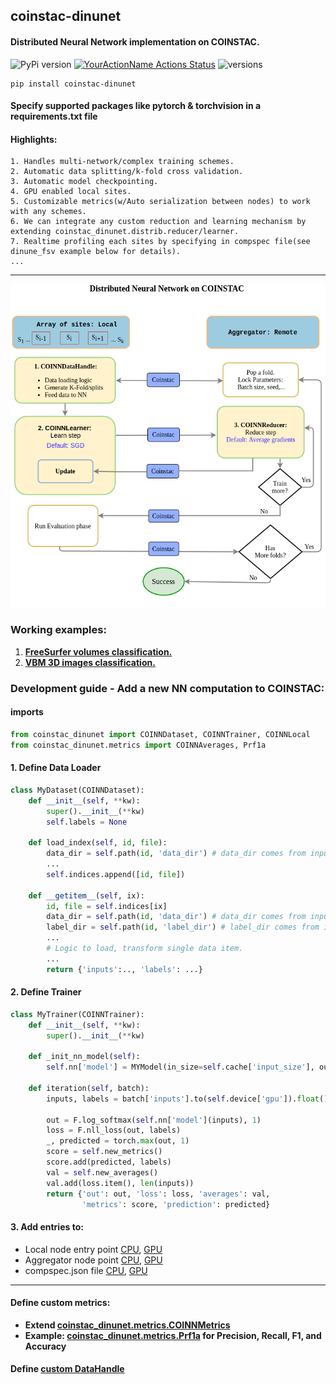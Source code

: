 ## coinstac-dinunet
#### Distributed Neural Network implementation  on COINSTAC.

![PyPi version](https://img.shields.io/pypi/v/coinstac-dinunet)
[![YourActionName Actions Status](https://github.com/trendscenter/coinstac-dinunet/workflows/build/badge.svg)](https://github.com/trendscenter/coinstac-dinunet/actions)
![versions](https://img.shields.io/pypi/pyversions/pybadges.svg)

```
pip install coinstac-dinunet
```
#### Specify supported packages like pytorch & torchvision in a requirements.txt file
#### Highlights:
```
1. Handles multi-network/complex training schemes.
2. Automatic data splitting/k-fold cross validation.
3. Automatic model checkpointing.
4. GPU enabled local sites.
5. Customizable metrics(w/Auto serialization between nodes) to work with any schemes.
6. We can integrate any custom reduction and learning mechanism by extending coinstac_dinunet.distrib.reducer/learner.
7. Realtime profiling each sites by specifying in compspec file(see dinune_fsv example below for details). 
...
```


<hr />

![DINUNET](assets/dinunet.png)


### Working examples:
1. **[FreeSurfer volumes classification.](https://github.com/trendscenter/dinunet_implementations/)**
2. **[VBM 3D images classification.](https://github.com/trendscenter/dinunet_implementations_gpu)**

### Development guide - Add a new NN computation to COINSTAC:
#### imports
```python
from coinstac_dinunet import COINNDataset, COINNTrainer, COINNLocal
from coinstac_dinunet.metrics import COINNAverages, Prf1a
```

#### 1. Define Data Loader
```python
class MyDataset(COINNDataset):
    def __init__(self, **kw):
        super().__init__(**kw)
        self.labels = None

    def load_index(self, id, file):
        data_dir = self.path(id, 'data_dir') # data_dir comes from inputspecs.json
        ...
        self.indices.append([id, file])

    def __getitem__(self, ix):
        id, file = self.indices[ix]
        data_dir = self.path(id, 'data_dir') # data_dir comes from inputspecs.json
        label_dir = self.path(id, 'label_dir') # label_dir comes from inputspecs.json
        ...
        # Logic to load, transform single data item.
        ...
        return {'inputs':.., 'labels': ...}
```

#### 2. Define Trainer
```python
class MyTrainer(COINNTrainer):
    def __init__(self, **kw):
        super().__init__(**kw)

    def _init_nn_model(self):
        self.nn['model'] = MYModel(in_size=self.cache['input_size'], out_size=self.cache['num_class'])

    def iteration(self, batch):
        inputs, labels = batch['inputs'].to(self.device['gpu']).float(), batch['labels'].to(self.device['gpu']).long()

        out = F.log_softmax(self.nn['model'](inputs), 1)
        loss = F.nll_loss(out, labels)
        _, predicted = torch.max(out, 1)
        score = self.new_metrics()
        score.add(predicted, labels)
        val = self.new_averages()
        val.add(loss.item(), len(inputs))
        return {'out': out, 'loss': loss, 'averages': val,
                'metrics': score, 'prediction': predicted}
```

#### 3. Add entries to:
* Local node entry point [CPU](https://github.com/trendscenter/dinunet_implementations/blob/master/local.py), [GPU](https://github.com/trendscenter/dinunet_implementations_gpu/blob/master/local.py)
* Aggregator node point [CPU](https://github.com/trendscenter/dinunet_implementations/blob/master/remote.py), [GPU](https://github.com/trendscenter/dinunet_implementations_gpu/blob/master/local.py)
* compspec.json file [CPU](https://github.com/trendscenter/dinunet_implementations/blob/master/compspec.json), [GPU](https://github.com/trendscenter/dinunet_implementations_gpu/blob/master/compspec.json)

<hr />

#### Define custom metrics:
- **Extend [coinstac_dinunet.metrics.COINNMetrics](https://github.com/trendscenter/coinstac-dinunet/blob/main/coinstac_dinunet/metrics/metrics.py)**
- **Example: [coinstac_dinunet.metrics.Prf1a](https://github.com/trendscenter/coinstac-dinunet/blob/main/coinstac_dinunet/metrics/metrics.py) for Precision, Recall, F1, and Accuracy**

#### Define [custom DataHandle](https://github.com/trendscenter/dinunet_implementations/blob/8411bb95a0bef86bf6451b39f580f79c3c74eb94/comps/fs/__init__.py#L75)